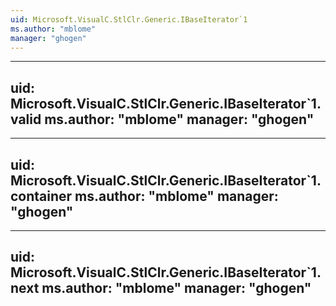 ```yaml
---
uid: Microsoft.VisualC.StlClr.Generic.IBaseIterator`1
ms.author: "mblome"
manager: "ghogen"
---
```


---
uid: Microsoft.VisualC.StlClr.Generic.IBaseIterator`1.valid
ms.author: "mblome"
manager: "ghogen"
---

---
uid: Microsoft.VisualC.StlClr.Generic.IBaseIterator`1.container
ms.author: "mblome"
manager: "ghogen"
---

---
uid: Microsoft.VisualC.StlClr.Generic.IBaseIterator`1.next
ms.author: "mblome"
manager: "ghogen"
---
